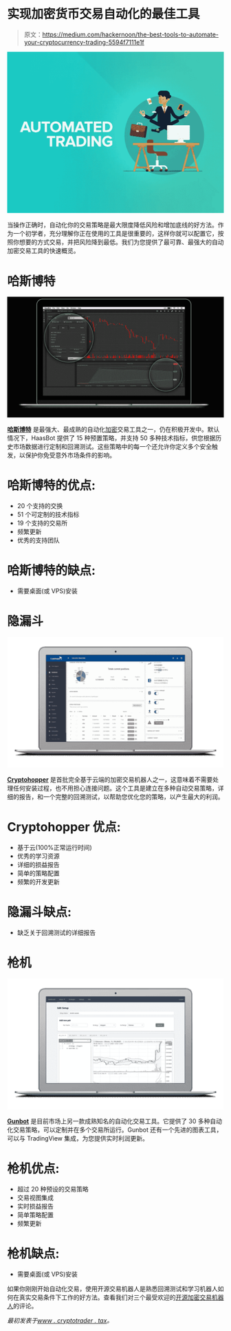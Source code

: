 # 实现加密货币交易自动化的最佳工具

> 原文：<https://medium.com/hackernoon/the-best-tools-to-automate-your-cryptocurrency-trading-5594f7111e1f>

![](img/ddf07f36f477ff26bddb11add929d8d3.png)

当操作正确时，自动化你的交易策略是最大限度降低风险和增加底线的好方法。作为一个初学者，充分理解你正在使用的工具是很重要的，这样你就可以配置它，按照你想要的方式交易，并把风险降到最低。我们为您提供了最可靠、最强大的自动加密交易工具的快速概览。

# 哈斯博特

![](img/0b49fa9e241f3662ae6156d58da964ae.png)

[**哈斯博特**](https://www.haasonline.com/features/?ref=2148) 是最强大、最成熟的自动化[加密](https://hackernoon.com/tagged/crypto)交易工具之一，仍在积极开发中。默认情况下，HaasBot 提供了 15 种预置策略，并支持 50 多种技术指标，供您根据历史市场数据进行定制和回溯测试。这些策略中的每一个还允许你定义多个安全触发，以保护你免受意外市场条件的影响。

# 哈斯博特的优点:

*   20 个支持的交换
*   51 个可定制的技术指标
*   19 个支持的交易所
*   频繁更新
*   优秀的支持团队

# 哈斯博特的缺点:

*   需要桌面(或 VPS)安装

# **隐漏斗**

![](img/3f99e003b8f619990dada3561522ffcb.png)

[**Cryptohopper**](https://www.cryptohopper.com/?atid=1178) 是首批完全基于云端的加密交易机器人之一，这意味着不需要处理任何安装过程，也不用担心连接问题。这个工具是建立在多种自动交易策略，详细的报告，和一个完整的回溯测试，以帮助您优化您的策略，以产生最大的利润。

# Cryptohopper 优点:

*   基于云(100%正常运行时间)
*   优秀的学习资源
*   详细的损益报告
*   简单的策略配置
*   频繁的开发更新

# 隐漏斗缺点:

*   缺乏关于回溯测试的详细报告

# 枪机

![](img/32bea3bae39c4dfde6fae0a6f3674162.png)

[**Gunbot**](https://thecryptobot.com/?gun=2930#whyus) 是目前市场上另一款成熟知名的自动化交易工具。它提供了 30 多种自动化交易策略，可以定制并在多个交易所运行。Gunbot 还有一个先进的图表工具，可以与 TradingView 集成，为您提供实时利润更新。

# 枪机优点:

*   超过 20 种预设的交易策略
*   交易视图集成
*   实时损益报告
*   简单策略配置
*   频繁更新

# 枪机缺点:

*   需要桌面(或 VPS)安装

如果你刚刚开始自动化交易，使用开源交易机器人是熟悉回溯测试和学习机器人如何在真实交易条件下工作的好方法。查看我们对三个最受欢迎的[开源加密交易机器人](https://www.cryptotrader.tax/blog/the-best-open-source-and-free-crypto-trading-bots)的评论。

*最初发表于*[*www . cryptotrader . tax*](https://www.cryptotrader.tax/blog/best-crypto-trading-bots)*。*